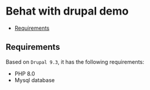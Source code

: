 # Behat with drupal demo <!-- omit in toc -->

- [Requirements](#requirements)

## Requirements

Based on `Drupal 9.3`, it has the following requirements:

- PHP 8.0
- Mysql database
